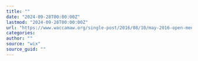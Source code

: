 ```yaml
---
title: ""
date: "2024-09-28T00:00:00Z"
lastmod: "2024-09-28T00:00:00Z"
url: "https://www.waccamaw.org/single-post/2016/08/10/may-2016-open-meeting-summary-05062016"
categories:
author: ""
source: "wix"
source_guid: ""
---
```




